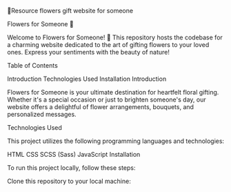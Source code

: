 💐Resource flowers gift website for someone

Flowers for Someone 🌸

Welcome to Flowers for Someone! 🌼 This repository hosts the codebase for a charming website dedicated to the art of gifting flowers to your loved ones. Express your sentiments with the beauty of nature!

Table of Contents

Introduction
Technologies Used
Installation
Introduction

Flowers for Someone is your ultimate destination for heartfelt floral gifting. Whether it's a special occasion or just to brighten someone's day, our website offers a delightful of flower arrangements, bouquets, and personalized messages.

Technologies Used

This project utilizes the following programming languages and technologies:

HTML
CSS
SCSS (Sass)
JavaScript
Installation

To run this project locally, follow these steps:

Clone this repository to your local machine:
